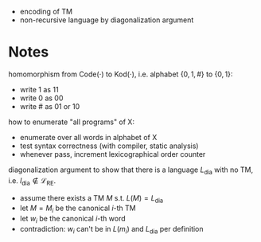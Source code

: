
- encoding of TM
- non-recursive language by diagonalization argument


# Notes

homomorphism from $\mathrm{Code(\cdot)}$ to $\mathrm{Kod}(\cdot)$, i.e. alphabet $\{ 0, 1, \# \}$ to $\{ 0,1 \}$:
- write $1$ as $11$
- write $0$ as $00$
- write $\#$ as $01$ or $10$

how to enumerate "all programs" of X:
- enumerate over all words in alphabet of X
- test syntax correctness (with compiler, static analysis)
- whenever pass, increment lexicographical order counter

diagonalization argument to show that there is a language $L_{\text{dia}}$ with no TM, i.e. $l_{\text{dia}} \not\in \mathcal{L}_{\text{RE}}$.
- assume there exists a TM $M$ s.t. $L(M) = L_{\text{dia}}$
- let $M=M_{i}$ be the canonical $i$-th TM
- let $w_{i}$ be the canonical $i$-th word
- contradiction: $w_{i}$ can't be in $L(m_{i})$ and $L_{\text{dia}}$ per definition

